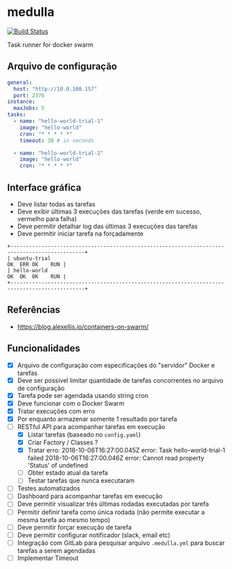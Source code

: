 # medulla

[![Build Status](https://travis-ci.org/calimaborges/medulla.svg?branch=master)](https://travis-ci.org/calimaborges/medulla)

Task runner for docker swarm

## Arquivo de configuração

```yml
general:
  host: "http://10.0.100.157"
  port: 2376
instance:
  maxJobs: 5
tasks:
  - name: "hello-world-trial-1"
    image: "hello-world"
    cron: "* * * * *"
    timeout: 30 # in seconds

  - name: "hello-world-trial-2"
    image: "hello-world"
    cron: "* * * * *"
```

## Interface gráfica

- Deve listar todas as tarefas
- Deve exibir últimas 3 execuções das tarefas (verde em sucesso, vermelho para falha)
- Deve permitir detalhar log das últimas 3 execuções das tarefas
- Deve permitir iniciar tarefa na forçadamente

```
+----------------------------------------------------------------------------------------------+
| ubuntu-trial                                                               OK  ERR OK    RUN |
| hello-world                                                                OK  OK  OK    RUN |
+----------------------------------------------------------------------------------------------+
```

## Referências

- https://blog.alexellis.io/containers-on-swarm/

## Funcionalidades

- [x] Arquivo de configuração com especificações do "servidor" Docker e tarefas
- [x] Deve ser possível limitar quantidade de tarefas concorrentes no arquivo de configuração
- [x] Tarefa pode ser agendada usando string cron
- [x] Deve funcionar com o Docker Swarm
- [x] Tratar execuções com erro
- [x] Por enquanto armazenar somente 1 resultado por tarefa
- [ ] RESTful API para acompanhar tarefas em execução
  - [x] Listar tarefas (baseado no `config.yaml`)
  - [x] Criar Factory / Classes ?
  - [x] Tratar erro:
        2018-10-06T16:27:00.045Z error: Task hello-world-trial-1 failed
        2018-10-06T16:27:00.046Z error: Cannot read property 'Status' of undefined
  - [ ] Obter estado atual da tarefa
  - [ ] Testar tarefas que nunca executaram
- [ ] Testes automatizados
- [ ] Dashboard para acompanhar tarefas em execução
- [ ] Deve permitir visualizar três últimas rodadas executadas por tarefa
- [ ] Permitir definir tarefa como única rodada (não permite executar a mesma tarefa ao mesmo tempo)
- [ ] Deve permitir forçar execução de tarefa
- [ ] Deve permitir configurar notificador (slack, email etc)
- [ ] Integração com GitLab para pesquisar arquivo `.medulla.yml` para buscar tarefas a serem agendadas
- [ ] Implementar Timeout
